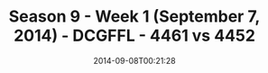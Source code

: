 ---
title: Season 9 - Week 1 (September 7, 2014) - DCGFFL - 4461 vs 4452
teams_score:
- team: 4461
  score: 19
- team: 4452
  score: 27
mvp: 'Maroon: Trey Phillips  /  Black: Cole Whitaker'
game-ball: N/A
sportsperson: ''
season: 9
week: 1
date: '2014-09-08T00:21:28'
pageid: week-1-season-9-4461-vs-4452
---